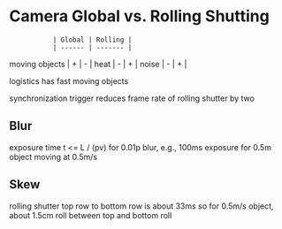 # Camera Global vs. Rolling Shutting

               | Global | Rolling |
               | ------ | ------- |
moving objects |   +    |   -     |
heat           |   -    |   +     |
noise          |   -    |   +     |

logistics has fast moving objects

synchronization trigger reduces frame rate of rolling shutter by two

## Blur

exposure time t <= L / (pv) for 0.01p blur, e.g., 100ms exposure for 0.5m object moving at 0.5m/s

## Skew

rolling shutter top row to bottom row is about 33ms so for 0.5m/s object, about 1.5cm roll between top and bottom roll
